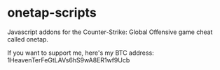 # onetap-scripts
 Javascript addons for the Counter-Strike: Global Offensive game cheat called onetap.

If you want to support me, here's my BTC address: 1HeavenTerFeGtLAVs6hS9wA8ER1wf9Ucb